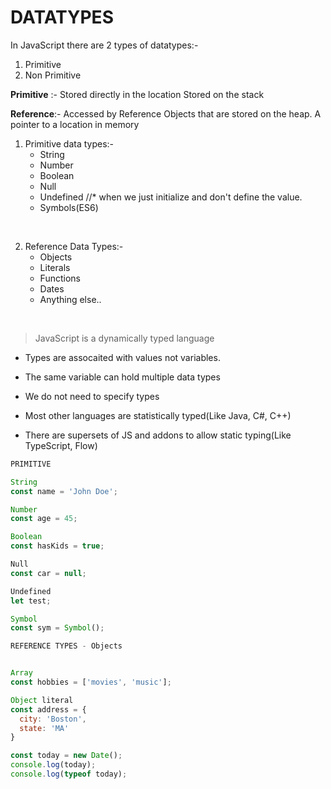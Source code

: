 # DATATYPES

In JavaScript there are 2 types of datatypes:-

1. Primitive
2. Non Primitive

**Primitive** :- Stored directly in the location
Stored on the stack

**Reference**:- Accessed by Reference
Objects that are stored on the heap. A pointer to a location in memory

1.  Primitive data types:-
    - String
    - Number
    - Boolean
    - Null
    - Undefined //\* when we just initialize and don't define the value.
    - Symbols(ES6)

</br>

2.  Reference Data Types:-
    - Objects
    - Literals
    - Functions
    - Dates
    - Anything else..

</br>

> JavaScript is a dynamically typed language
> </br>

- Types are assocaited with values not variables.

- The same variable can hold multiple data types

- We do not need to specify types

- Most other languages are statistically typed(Like Java, C#, C++)

- There are supersets of JS and addons to allow static typing(Like TypeScript, Flow)

```javascript
PRIMITIVE

String
const name = 'John Doe';

Number
const age = 45;

Boolean
const hasKids = true;

Null
const car = null;

Undefined
let test;

Symbol
const sym = Symbol();

REFERENCE TYPES - Objects


Array
const hobbies = ['movies', 'music'];

Object literal
const address = {
  city: 'Boston',
  state: 'MA'
}

const today = new Date();
console.log(today);
console.log(typeof today);
```
